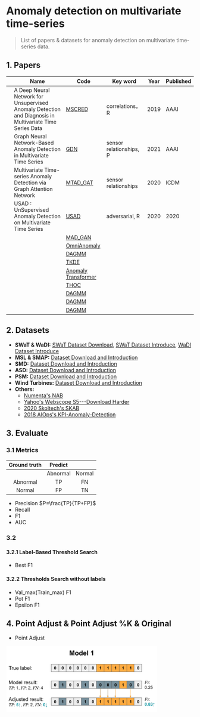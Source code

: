 # Anomaly detection on multivariate time-series

> List of papers & datasets for anomaly detection on multivariate time-series data.

## 1. Papers
|   | Name | Code | Key word | Year  | Published |
|---|------|------|----------|-------|---------|
|   |  A Deep Neural Network for Unsupervised Anomaly Detection and Diagnosis in Multivariate Time Series Data |  [MSCRED](https://github.com/search?q=MSCRED)|correlations， R  |   2019  |  AAAI   |
|   |  Graph Neural Network-Based Anomaly Detection in Multivariate Time Series |   [GDN](https://github.com/d-ailin/GDN)|  sensor relationships, P |  2021   |  AAAI     |  
|   |  Multivariate Time-series Anomaly Detection via Graph Attention Network  |  [MTAD_GAT]()|     sensor relationships    |    2020   |   ICDM      |
|   |  USAD : UnSupervised Anomaly Detection on Multivariate Time Series   |   [USAD](https://github.com/manigalati/usad)|      adversarial, R    |   2020    |   2020      |
|   |      |   [MAD_GAN]() |          |       |         |
|   |      |  [OmniAnomaly]() |          |       |         |
|   |      |  [DAGMM]() |          |       |         |
|   |      |  [TKDE]() |          |       |         |
|   |      |  [Anomaly Transformer]()|          |       |         |
|   |      |  [THOC]()|          |       |         |
|   |      |  [DAGMM]()|          |       |         |
|   |      |  [DAGMM]()|          |       |         |
|   |      |  [DAGMM]()|          |       |         |

## 2. Datasets
- **SWaT & WaDI:** [SWaT Dataset Download](https://itrust.sutd.edu.sg/itrust-labs_datasets/), [SWaT Dataset Introduce](https://itrust.sutd.edu.sg/itrust-labs-home/itrust-labs_swat/), [WaDI Dataset Introduce](https://itrust.sutd.edu.sg/itrust-labs-home/itrust-labs_wadi/)
- **MSL & SMAP:** [Dataset Download and Introduction](https://github.com/khundman/telemanom)
- **SMD:** [Dataset Download and Introduction](https://github.com/NetManAIOps/OmniAnomaly)
- **ASD:** [Dataset Download and Introduction](https://github.com/zhhlee/InterFusion/tree/main/data)
- **PSM:** [Dataset Download and Introduction](https://github.com/eBay/RANSynCoders/tree/main/data)
- **Wind Turbines:** [Dataset Download and Introduction](https://github.com/zhanjun717/STGAT/tree/main/data/WT)
- **Others:**
  - [Numenta's NAB](https://github.com/numenta/NAB)
  - [Yahoo's Webscope S5---Download Harder](https://webscope.sandbox.yahoo.com/catalog.php?datatype=s&did=70)
  - [2020 Skoltech's SKAB](https://github.com/waico/SkAB)
  - [2018 AIOps's KPI-Anomaly-Detection](https://github.com/NetManAIOps/KPI-Anomaly-Detection)
## 3. Evaluate
### 3.1 Metrics
|     Ground truth    |     Predict      |           |
|:-----------------:|:-----------------:|:-------------:|
|                 |     Abnormal        |    Normal    |
|     Abnormal        |     TP          |     FN      |
|     Normal        |     FP          |     TN      |
- Precision
 $P=\frac{TP}{TP+FP}$
- Recall
- F1
- AUC
### 3.2 
#### 3.2.1 Label-Based Threshold Search
- Best F1
#### 3.2.2 Thresholds Search without labels
- Val_max(Train_max) F1
- Pot F1
- Epsilon F1

## 4. Point Adjust & Point Adjust %K & Original
- Point Adjust

![point adjust](https://github.com/qiumiao30/time-series-anomaly-detection/blob/main/image/point%20adjust.png)
